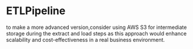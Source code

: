 # ETLPipeline
to make a more advanced version,consider using AWS S3 for intermediate storage during the extract and load steps as this approach would enhance scalability and cost-effectiveness in a real business environment.
